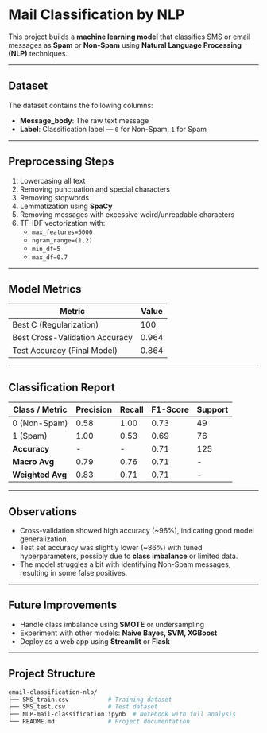 #  Mail Classification by NLP  

This project builds a **machine learning model** that classifies SMS or email messages as **Spam** or **Non-Spam** using **Natural Language Processing (NLP)** techniques.  

---

##  Dataset  

The dataset contains the following columns:  
- **Message_body**: The raw text message  
- **Label**: Classification label — `0` for Non-Spam, `1` for Spam  

---

##  Preprocessing Steps  

1. Lowercasing all text  
2. Removing punctuation and special characters  
3. Removing stopwords  
4. Lemmatization using **SpaCy**  
5. Removing messages with excessive weird/unreadable characters  
6. TF-IDF vectorization with:  
   - `max_features=5000`  
   - `ngram_range=(1,2)`  
   - `min_df=5`  
   - `max_df=0.7`  

---

##  Model Metrics  

| Metric                        | Value  |
|--------------------------------|-------|
| Best C (Regularization)        | 100    |
| Best Cross-Validation Accuracy | 0.964  |
| Test Accuracy (Final Model)    | 0.864  |

---

##  Classification Report  

| Class / Metric   | Precision | Recall | F1-Score | Support |
|-----------------|-----------|--------|----------|---------|
| 0 (Non-Spam)    | 0.58      | 1.00   | 0.73     | 49      |
| 1 (Spam)        | 1.00      | 0.53   | 0.69     | 76      |
| **Accuracy**    | -         | -      | 0.71     | 125     |
| **Macro Avg**   | 0.79      | 0.76   | 0.71     | -       |
| **Weighted Avg**| 0.83      | 0.71   | 0.71     | -       |

---

##  Observations  

- Cross-validation showed high accuracy (~96%), indicating good model generalization.  
- Test set accuracy was slightly lower (~86%) with tuned hyperparameters, possibly due to **class imbalance** or limited data.  
- The model struggles a bit with identifying Non-Spam messages, resulting in some false positives.  

---

##  Future Improvements  

- Handle class imbalance using **SMOTE** or undersampling  
- Experiment with other models: **Naive Bayes, SVM, XGBoost**  
- Deploy as a web app using **Streamlit** or **Flask**  

---

##  Project Structure  

```bash
email-classification-nlp/
├── SMS_train.csv           # Training dataset
├── SMS_test.csv            # Test dataset
├── NLP-mail-classification.ipynb  # Notebook with full analysis
└── README.md               # Project documentation

